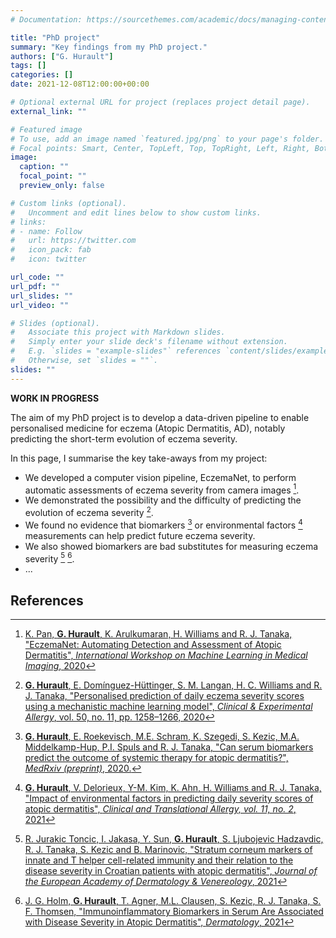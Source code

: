 ```yaml
---
# Documentation: https://sourcethemes.com/academic/docs/managing-content/

title: "PhD project"
summary: "Key findings from my PhD project."
authors: ["G. Hurault"]
tags: []
categories: []
date: 2021-12-08T12:00:00+00:00

# Optional external URL for project (replaces project detail page).
external_link: ""

# Featured image
# To use, add an image named `featured.jpg/png` to your page's folder.
# Focal points: Smart, Center, TopLeft, Top, TopRight, Left, Right, BottomLeft, Bottom, BottomRight.
image:
  caption: ""
  focal_point: ""
  preview_only: false

# Custom links (optional).
#   Uncomment and edit lines below to show custom links.
# links:
# - name: Follow
#   url: https://twitter.com
#   icon_pack: fab
#   icon: twitter

url_code: ""
url_pdf: ""
url_slides: ""
url_video: ""

# Slides (optional).
#   Associate this project with Markdown slides.
#   Simply enter your slide deck's filename without extension.
#   E.g. `slides = "example-slides"` references `content/slides/example-slides.md`.
#   Otherwise, set `slides = ""`.
slides: ""
---
```


**WORK IN PROGRESS**

The aim of my PhD project is to develop a data-driven pipeline to enable personalised medicine for eczema (Atopic Dermatitis, AD), notably predicting the short-term evolution of eczema severity.

In this page, I summarise the key take-aways from my project:

- We developed a computer vision pipeline, EczemaNet, to perform automatic assessments of eczema severity from camera images [^2020-eczemanet].
- We demonstrated the possibility and the difficulty of predicting the evolution of eczema severity [^2020-mechanistic-ml].
- We found no evidence that biomarkers [^2020-ssm-biomarkers] or environmental factors [^2020-pollution] measurements can help predict future eczema severity.
- We also showed biomarkers are bad substitutes for measuring eczema severity [^2021-croatian] [^2021-jesper].
- ...

<!---

- We demonstrated that eczema segmentation data are not reliable and could result in biases in algorithms assessing eczema severity from digital images [^irr-images].
- We developed a computational framework, EczemaPred, available as a R package, to develop models for predicting eczema severity[^eczemapred-poscorad].
- We showed the importance of the measurement instrument in predicting eczema severity, and that "objective" scores measuring physical signs of eczema[^eczemapred-poscorad] are easier to predict than "subjective" scores measuring symptoms as experienced by patients[^eczemapred-poem].
- We used Bayesian Decision Analysis to generate personalised treatment recommendations[^eczematreat].
- We demonstrated how we can improve the quality of high-frequency but low-quality severity self-assessments using low-frequency but high-quality clinical severity assessments[^eczematreat].

[^irr-images]: ...

[^eczemapred-poscorad]: ...

[^eczemapred-poem]: ...

[^eczematreat]: ...

--->

## References

[^2020-eczemanet]: [K. Pan,  **G. Hurault**, K. Arulkumaran, H. Williams and R. J. Tanaka,
"EczemaNet: Automating Detection and Assessment of Atopic Dermatitis",
*International Workshop on Machine Learning in Medical Imaging*, 2020](https://doi.org/10.1007/978-3-030-59861-7_23)

[^2020-mechanistic-ml]: [**G. Hurault**, E. Domínguez-Hüttinger, S. M. Langan, H. C. Williams and R. J. Tanaka,
"Personalised prediction of daily eczema severity scores using a mechanistic machine learning model",
*Clinical \& Experimental Allergy*, vol. 50, no. 11, pp. 1258–1266, 2020](https://doi.org/10.1111/cea.13717)

[^2020-ssm-biomarkers]: [**G. Hurault**, E. Roekevisch, M.E. Schram, K. Szegedi, S. Kezic, M.A. Middelkamp-Hup, P.I. Spuls and R. J. Tanaka,
"Can serum biomarkers predict the outcome of systemic therapy for atopic dermatitis?",
*MedRxiv (preprint)*, 2020.](https://doi.org/10.1101/2020.12.02.20242404)

[^2021-croatian]: [R. Jurakic Toncic, I. Jakasa, Y. Sun, **G. Hurault**, S. Ljubojevic Hadzavdic, R. J. Tanaka, S. Kezic and B. Marinovic,
"Stratum corneum markers of innate and T helper cell-related immunity and their relation to the disease severity in Croatian patients with atopic dermatitis",
*Journal of the European Academy of Dermatology \& Venereology*, 2021](https://doi.org/10.1111/jdv.17132)

[^2021-jesper]: [J. G. Holm, **G. Hurault**, T. Agner, M.L. Clausen, S. Kezic, R. J. Tanaka, S. F. Thomsen,
"Immunoinflammatory Biomarkers in Serum Are Associated with Disease Severity in Atopic Dermatitis",
*Dermatology*, 2021](https://doi.org/10.1159/000514503)

[^2020-pollution]: [**G. Hurault**, V. Delorieux, Y-M. Kim, K. Ahn, H. Williams and R. J. Tanaka,
"Impact of environmental factors in predicting daily severity scores of atopic dermatitis",
*Clinical and Translational Allergy, vol. 11, no. 2*, 2021](https://doi.org/10.1002/clt2.12019)

